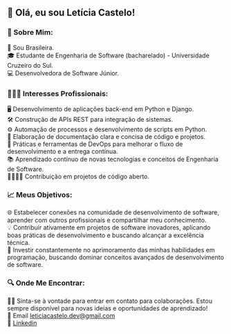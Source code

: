 ## 👋 Olá, eu sou Letícia Castelo!

### 🌟 Sobre Mim:
💚 Sou Brasileira.<br/>
🎓 Estudante de Engenharia de Software (bacharelado) - Universidade Cruzeiro do Sul.<br/>
💻 Desenvolvedora de Software Júnior.<br/>

### 👩🏻‍💻 Interesses Profissionais:
🖥️ Desenvolvimento de aplicações back-end em Python e Django.<br/>
🛠️ Construção de APIs REST para integração de sistemas.<br/>
⚙️ Automação de processos e desenvolvimento de scripts em Python.<br/>
📝 Elaboração de documentação clara e concisa de código e projetos.<br/>
🔄️ Práticas e ferramentas de DevOps para melhorar o fluxo de desenvolvimento e a entrega contínua.<br/>
📚 Aprendizado contínuo de novas tecnologias e conceitos de Engenharia de Software.<br/>
🫱🏼‍🫲🏼 Contribuição em projetos de código aberto.<br/>

### 📈 Meus Objetivos:
🌐 Estabelecer conexões na comunidade de desenvolvimento de software, aprender com outros profissionais e compartilhar meu conhecimento.<br/>
💡 Contribuir ativamente em projetos de software inovadores, aplicando boas práticas de desenvolvimento e buscando alcançar a excelência técnica.<br/>
🚀 Investir constantemente no aprimoramento das minhas habilidades em programação, buscando dominar conceitos avançados de desenvolvimento de software.<br/>

### 🔍 Onde Me Encontrar:
🫰🏻 Sinta-se à vontade para entrar em contato para colaborações. Estou sempre disponível para novas ideias e oportunidades de aprendizado!<br/>
📩 Email leticiacastelo.dev@gmail.com<br/>
🔗 [Linkedin](https://www.linkedin.com/in/leticiacastelo/)<br/>
